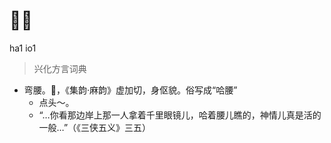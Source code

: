 # 𨉣腰
ha1 io1
> 兴化方言词典
- 弯腰。𨉣，《集韵·麻韵》虚加切，身伛貌。俗写成“哈腰”
  - 点头～。
  - “…你看那边岸上那一人拿着千里眼镜儿，哈着腰儿瞧的，神情儿真是活的一般…”（《三侠五义》三五）
